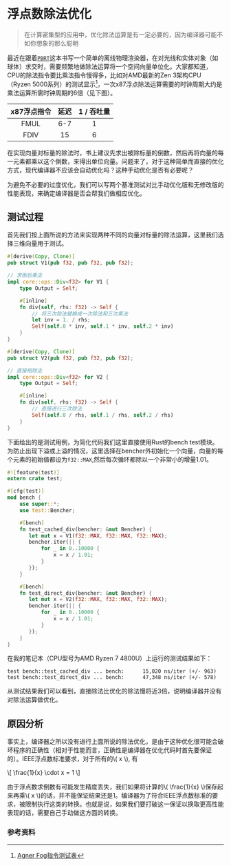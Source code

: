 # 浮点数除法优化

> 在计算密集型的应用中，优化除法运算是有一定必要的，因为编译器可能不如你想象的那么聪明

最近在跟着[`PBRT`]这本书写一个简单的离线物理渲染器，在对光线和实体对象（如球体）求交时，需要频繁地做除法运算将一个空间向量单位化。大家都知道，CPU的除法指令要比乘法指令慢得多，比如对AMD最新的Zen 3架构CPU（Ryzen 5000系列）的测试显示[^1]，一次x87浮点除法运算需要的时钟周期大约是乘法运算所需时钟周期的6倍（见下图）。

[`PBRT`]: https://www.pbr-book.org/3ed-2018/contents

| x87浮点指令 | 延迟 | 1 / 吞吐量 |
| :-:         | :-:  | :-:        |
| FMUL        | 6-7  | 1          |
| FDIV        | 15   | 6          |

在实现向量对标量的除法时，书上建议先求出被除标量的倒数，然后再将向量的每一元素都乘以这个倒数，来得出单位向量。问题来了，对于这种简单而直接的优化方式，现代编译器不应该会自动优化吗？这种手动优化是否有必要呢？

为避免不必要的过度优化，我们可以写两个基准测试对比手动优化版和无修改版的性能表现，来确定编译器是否会帮我们做相应优化。

## 测试过程

首先我们按上面所说的方法来实现两种不同的向量对标量的除法运算，这里我们选择三维向量用于测试。

```rust
#[derive(Copy, Clone)]
pub struct V1(pub f32, pub f32, pub f32);

// 求倒后乘法
impl core::ops::Div<f32> for V1 {
    type Output = Self;

    #[inline]
    fn div(self, rhs: f32) -> Self {
        // 将三次除法替换成一次除法和三次乘法
        let inv = 1. / rhs;
        Self(self.0 * inv, self.1 * inv, self.2 * inv)
    }
}

#[derive(Copy, Clone)]
pub struct V2(pub f32, pub f32, pub f32);

// 直接相除法
impl core::ops::Div<f32> for V2 {
    type Output = Self;

    #[inline]
    fn div(self, rhs: f32) -> Self {
        // 直接进行三次除法
        Self(self.0 / rhs, self.1 / rhs, self.2 / rhs)
    }
}
```

下面给出的是测试用例，为简化代码我们这里直接使用Rust的bench test模块。为防止出现下溢或上溢的情况，这里选择在bencher外初始化一个向量，向量的每个元素的初始值都设为`f32::MAX`,然后每次循环都除以一个非常小的增量1.01。

```rust
#![feature(test)]
extern crate test;

#[cfg(test)]
mod bench {
    use super::*;
    use test::Bencher;

    #[bench]
    fn test_cached_div(bencher: &mut Bencher) {
       let mut x = V1(f32::MAX, f32::MAX, f32::MAX);
       bencher.iter(|| {
           for _ in 0..10000 {
               x = x / 1.01;
           }
       });
    }

    #[bench]
    fn test_direct_div(bencher: &mut Bencher) {
       let mut x = V2(f32::MAX, f32::MAX, f32::MAX);
       bencher.iter(|| {
           for _ in 0..10000 {
               x = x / 1.01;
           }
       });
    }
}
```

在我的笔记本（CPU型号为AMD Ryzen 7 4800U）上运行的测试结果如下：

```
test bench::test_cached_div ... bench:      15,020 ns/iter (+/- 963)
test bench::test_direct_div ... bench:      47,348 ns/iter (+/- 578)
```

从测试结果我们可以看到，直接除法比优化的除法慢将近3倍，说明编译器并没有对除法运算做优化。

## 原因分析

事实上，编译器之所以没有进行上面所说的除法优化，是由于这种优化很可能会破坏程序的正确性（相对于性能而言，正确性是编译器在优化代码时首先要保证的）。IEEE浮点数标准要求，对于所有的\\( x \\), 有 

\\[ \frac{1}{x} \cdot x = 1 \\]

由于浮点数求倒数有可能发生精度丢失，我们如果将计算的\\( \frac{1}{x} \\)保存起来再乘\\( x \\)的话，并不能保证结果还是1。编译器为了符合IEEE浮点数标准的要求，被限制执行这类的转换。也就是说，如果我们要打破这一保证以换取更高性能表现的话，需要自己手动做这方面的转换。

### 参考资料

[^1]: [Agner Fog指令测试表](https://agner.org/optimize/instruction_tables.pdf)

